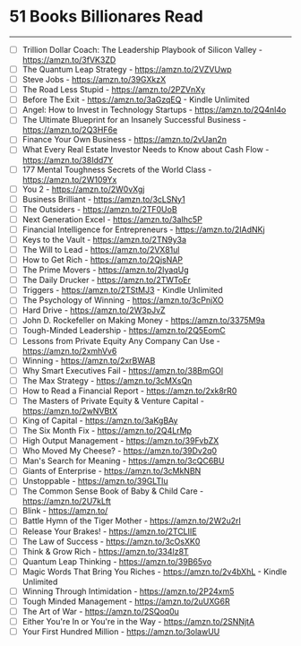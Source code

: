 # 51 Books Billionares Read
___
- [ ] Trillion Dollar Coach: The Leadership Playbook of Silicon Valley - https://amzn.to/3fVK3ZD
- [ ] The Quantum Leap Strategy - https://amzn.to/2VZVUwp
- [ ] Steve Jobs - https://amzn.to/39GXkzX
- [ ] The Road Less Stupid - https://amzn.to/2PZVnXy
- [ ] Before The Exit - https://amzn.to/3aGzqEQ - Kindle Unlimited
- [ ] Angel: How to Invest in Technology Startups - https://amzn.to/2Q4nl4o
- [ ] The Ultimate Blueprint for an Insanely Successful Business - https://amzn.to/2Q3HF6e
- [ ]  Finance Your Own Business - https://amzn.to/2vUan2n
- [ ] What Every Real Estate Investor Needs to Know about Cash Flow - https://amzn.to/38Idd7Y
- [ ] 177 Mental Toughness Secrets of the World Class - https://amzn.to/2W109Yx
- [ ] You 2 - https://amzn.to/2W0vXgj
- [ ] Business Brilliant - https://amzn.to/3cLSNy1
- [ ] The Outsiders - https://amzn.to/2TF0UoB
- [ ] Next Generation Excel - https://amzn.to/3aIhc5P
- [ ] Financial Intelligence for Entrepreneurs - https://amzn.to/2IAdNKj
- [ ] Keys to the Vault - https://amzn.to/2TN9y3a
- [ ] The Will to Lead - https://amzn.to/2VX81ul
- [ ] How to Get Rich - https://amzn.to/2QjsNAP
- [ ] The Prime Movers - https://amzn.to/2IyaqUg
- [ ] The Daily Drucker - https://amzn.to/2TWToEr
- [ ] Triggers - https://amzn.to/2TStMJ3 - Kindle Unlimited
- [ ] The Psychology of Winning - https://amzn.to/3cPnjXO
- [ ] Hard Drive - https://amzn.to/2W3pJvZ
- [ ] John D. Rockefeller on Making Money - https://amzn.to/3375M9a
- [ ] Tough-Minded Leadership - https://amzn.to/2Q5EomC
- [ ] Lessons from Private Equity Any Company Can Use - https://amzn.to/2xmhVv6
- [ ] Winning - https://amzn.to/2xrBWAB
- [ ] Why Smart Executives Fail - https://amzn.to/38BmGOl
- [ ] The Max Strategy - https://amzn.to/3cMXsQn
- [ ] How to Read a Financial Report - https://amzn.to/2xk8rR0
- [ ] The Masters of Private Equity & Venture Capital - https://amzn.to/2wNVBtX
- [ ] King of Capital - https://amzn.to/3aKgBAy
- [ ] The Six Month Fix - https://amzn.to/2Q4LrMp
- [ ] High Output Management - https://amzn.to/39FvbZX
- [ ] Who Moved My Cheese? - https://amzn.to/39Dv2q0
- [ ] Man's Search for Meaning - https://amzn.to/3cQC6BU
- [ ] Giants of Enterprise - https://amzn.to/3cMkNBN
- [ ] Unstoppable - https://amzn.to/39GLTIu
- [ ] The Common Sense Book of Baby & Child Care - https://amzn.to/2U7kLft
- [ ] Blink - https://amzn.to/ 
- [ ] Battle Hymn of the Tiger Mother - https://amzn.to/2W2u2rI
- [ ] Release Your Brakes! - https://amzn.to/2TCLIIE
- [ ] The Law of Success - https://amzn.to/3cOsXK0
- [ ] Think & Grow Rich - https://amzn.to/334lz8T
- [ ] Quantum Leap Thinking - https://amzn.to/39B65vo
- [ ] Magic Words That Bring You Riches - https://amzn.to/2v4bXhL - Kindle Unlimited
- [ ] Winning Through Intimidation - https://amzn.to/2P24xm5
- [ ] Tough Minded Management - https://amzn.to/2uUXG6R
- [ ] The Art of War - https://amzn.to/2SQoq0u
- [ ] Either You're In or You're in the Way - https://amzn.to/2SNNjtA
- [ ] Your First Hundred Million - https://amzn.to/3olawUU